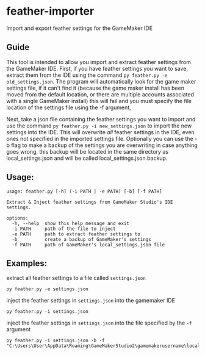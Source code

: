 # feather-importer
Import and export feather settings for the GameMaker IDE

## Guide

This tool is intended to allow you import and extract feather settings from the GameMaker IDE.
First, if you have feather settings you want to save, extract them from the IDE using the command `py feather.py -e old_settings.json`.
The program will automatically look for the game maker settings file, if it can't find it (because the game maker install has been moved
from the default location, or there are multiple accounts associated with a single GameMaker install) this will fail and you must specify
the file location of the settings file using the -f argument,

Next, take a json file containing the feather settings you want to import and use the command `py feather.py -i new_settings.json` to import
the new settings into the IDE. This will overwrite *all* feather settings in the IDE, even ones not specified in the imported settings file.
Optionally you can use the -b flag to make a backup of the settings you are overwriting in case anything goes wrong, this backup will be located
in the same directory as local_settings.json and will be called local_settings.json.backup.


## Usage:
```
usage: feather.py [-h] (-i PATH | -e PATH) [-b] [-f PATH]

Extract & Inject feather settings from GameMaker Studio's IDE settings.

options:
  -h, --help  show this help message and exit
  -i PATH     path of the file to inject
  -e PATH     path to extract feather settings to
  -b          create a backup of GameMaker's settings
  -f PATH     path of GameMaker's local_settings.json file
```
## Examples:

extract all feather settings to a file called `settings.json`
```
py feather.py -e settings.json
```

inject the feather settings in `settings.json` into the gamemaker IDE 
```
py feather.py -i settings.json
```

inject the feather settings in `settings.json` into the file specified by the `-f` argument
```
py feather.py -i settings.json -b -f "C:\Users\User\AppData\Roaming\GameMakerStudio2\gamemakerusername\local_settings.json"
```
